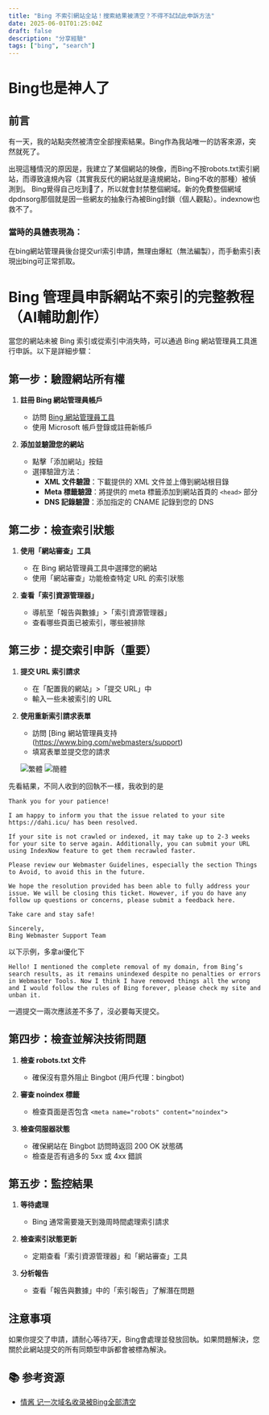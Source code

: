```yaml
---
title: "Bing 不索引網站全站！搜索結果被清空？不得不試試此申訴方法"
date: 2025-06-01T01:25:04Z
draft: false
description: "分享經驗"
tags: ["bing", "search"]
---
```


# Bing也是神人了

## 前言

有一天，我的站點突然被清空全部搜索結果。Bing作為我站唯一的訪客來源，突然就死了。

出現這種情況的原因是，我建立了某個網站的映像，而Bing不按robots.txt索引網站，而導致違規內容（其實我反代的網站就是違規網站，Bing不收的那種）被偵測到。
Bing覺得自己吃到💩了，所以就會封禁整個網域。新的免費整個網域dpdnsorg那個就是因一些網友的抽象行為被Bing封鎖（個人觀點）。indexnow也救不了。

### 當時的具體表現為：
在bing網站管理員後台提交url索引申請，無理由爆紅（無法編製），而手動索引表現出bing可正常抓取。

# Bing 管理員申訴網站不索引的完整教程（AI輔助創作）

當您的網站未被 Bing 索引或從索引中消失時，可以通過 Bing 網站管理員工具進行申訴。以下是詳細步驟：

## 第一步：驗證網站所有權

1. **註冊 Bing 網站管理員帳戶**
   - 訪問 [Bing 網站管理員工具](https://www.bing.com/webmasters)
   - 使用 Microsoft 帳戶登錄或註冊新帳戶

2. **添加並驗證您的網站**
   - 點擊「添加網站」按鈕
   - 選擇驗證方法：
     * **XML 文件驗證**：下載提供的 XML 文件並上傳到網站根目錄
     * **Meta 標籤驗證**：將提供的 meta 標籤添加到網站首頁的 `<head>` 部分
     * **DNS 記錄驗證**：添加指定的 CNAME 記錄到您的 DNS

## 第二步：檢查索引狀態

1. **使用「網站審查」工具**
   - 在 Bing 網站管理員工具中選擇您的網站
   - 使用「網站審查」功能檢查特定 URL 的索引狀態

2. **查看「索引資源管理器」**
   - 導航至「報告與數據」>「索引資源管理器」
   - 查看哪些頁面已被索引，哪些被排除

## 第三步：提交索引申訴（重要）

1. **提交 URL 索引請求**
   - 在「配置我的網站」>「提交 URL」中
   - 輸入一些未被索引的 URL

2. **使用重新索引請求表單**
   - 訪問 [Bing 網站管理員支持(https://www.bing.com/webmasters/support)
   - 填寫表單並提交您的請求
   
   ![繁體](https://oxs.dahi.icu/pic/IMG_20250601_152035.webp)
   ![簡體](https://oxs.dahi.icu/pic/IMG_20250601_152009.webp)
   
   
先看結果，不同人收到的回執不一樣，我收到的是
```
Thank you for your patience!

I am happy to inform you that the issue related to your site https://dahi.icu/ has been resolved.

If your site is not crawled or indexed, it may take up to 2-3 weeks for your site to serve again. Additionally, you can submit your URL using IndexNow feature to get them recrawled faster.

Please review our Webmaster Guidelines, especially the section Things to Avoid, to avoid this in the future.

We hope the resolution provided has been able to fully address your issue. We will be closing this ticket. However, if you do have any follow up questions or concerns, please submit a feedback here.

Take care and stay safe!

Sincerely,
Bing Webmaster Support Team
```
   
以下示例，多拿ai優化下
```
Hello! I mentioned the complete removal of my domain, from Bing’s search results, as it remains unindexed despite no penalties or errors in Webmaster Tools. Now I think I have removed things all the wrong and I would follow the rules of Bing forever, please check my site and unban it.
```
一週提交一兩次應該差不多了，沒必要每天提交。

## 第四步：檢查並解決技術問題

1. **檢查 robots.txt 文件**
   - 確保沒有意外阻止 Bingbot (用戶代理：bingbot)

2. **審查 noindex 標籤**
   - 檢查頁面是否包含 `<meta name="robots" content="noindex">`

3. **檢查伺服器狀態**
   - 確保網站在 Bingbot 訪問時返回 200 OK 狀態碼
   - 檢查是否有過多的 5xx 或 4xx 錯誤

## 第五步：監控結果

1. **等待處理**
   - Bing 通常需要幾天到幾周時間處理索引請求

2. **檢查索引狀態更新**
   - 定期查看「索引資源管理器」和「網站審查」工具

3. **分析報告**
   - 查看「報告與數據」中的「索引報告」了解潛在問題

## 注意事項

如果你提交了申請，請耐心等待7天，Bing會處理並發放回執。如果問題解決，您關於此網站提交的所有同類型申訴都會被標為解決。


## **📚 参考资源**  
- [情酱 记一次域名收录被Bing全部清空](https://blog.byebug.cn/archives/87/)  
